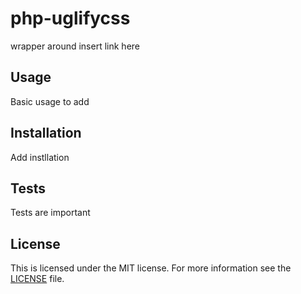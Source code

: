 php-uglifycss
=============

wrapper around insert link here

Usage
-----

Basic usage to add

Installation
------------

Add instllation

Tests
-----

Tests are important

License
-------

This is licensed under the MIT license. For more information see the [LICENSE](LICENSE) file.
